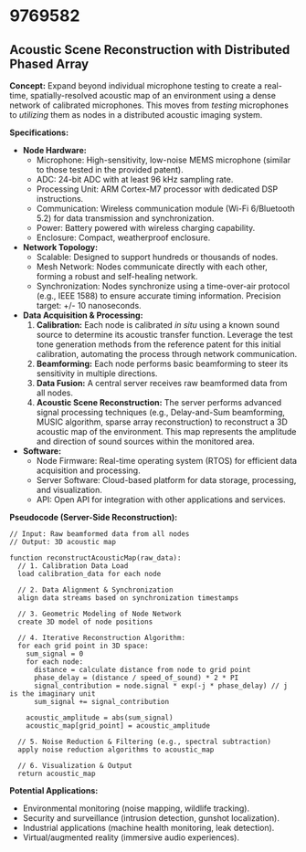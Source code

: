 # 9769582

## Acoustic Scene Reconstruction with Distributed Phased Array

**Concept:** Expand beyond individual microphone testing to create a real-time, spatially-resolved acoustic map of an environment using a dense network of calibrated microphones. This moves from *testing* microphones to *utilizing* them as nodes in a distributed acoustic imaging system.

**Specifications:**

*   **Node Hardware:**
    *   Microphone: High-sensitivity, low-noise MEMS microphone (similar to those tested in the provided patent).
    *   ADC: 24-bit ADC with at least 96 kHz sampling rate.
    *   Processing Unit: ARM Cortex-M7 processor with dedicated DSP instructions.
    *   Communication: Wireless communication module (Wi-Fi 6/Bluetooth 5.2) for data transmission and synchronization.
    *   Power: Battery powered with wireless charging capability.
    *   Enclosure: Compact, weatherproof enclosure.
*   **Network Topology:**
    *   Scalable: Designed to support hundreds or thousands of nodes.
    *   Mesh Network: Nodes communicate directly with each other, forming a robust and self-healing network.
    *   Synchronization: Nodes synchronize using a time-over-air protocol (e.g., IEEE 1588) to ensure accurate timing information.  Precision target: +/- 10 nanoseconds.
*   **Data Acquisition & Processing:**
    1.  **Calibration:**  Each node is calibrated *in situ* using a known sound source to determine its acoustic transfer function.  Leverage the test tone generation methods from the reference patent for this initial calibration, automating the process through network communication.
    2.  **Beamforming:** Each node performs basic beamforming to steer its sensitivity in multiple directions.
    3.  **Data Fusion:**  A central server receives raw beamformed data from all nodes.
    4.  **Acoustic Scene Reconstruction:** The server performs advanced signal processing techniques (e.g., Delay-and-Sum beamforming, MUSIC algorithm, sparse array reconstruction) to reconstruct a 3D acoustic map of the environment. This map represents the amplitude and direction of sound sources within the monitored area.
*   **Software:**
    *   Node Firmware: Real-time operating system (RTOS) for efficient data acquisition and processing.
    *   Server Software: Cloud-based platform for data storage, processing, and visualization.
    *   API: Open API for integration with other applications and services.

**Pseudocode (Server-Side Reconstruction):**

```
// Input: Raw beamformed data from all nodes
// Output: 3D acoustic map

function reconstructAcousticMap(raw_data):
  // 1. Calibration Data Load
  load calibration_data for each node

  // 2. Data Alignment & Synchronization
  align data streams based on synchronization timestamps

  // 3. Geometric Modeling of Node Network
  create 3D model of node positions

  // 4. Iterative Reconstruction Algorithm:
  for each grid point in 3D space:
    sum_signal = 0
    for each node:
      distance = calculate distance from node to grid point
      phase_delay = (distance / speed_of_sound) * 2 * PI
      signal_contribution = node.signal * exp(-j * phase_delay) // j is the imaginary unit
      sum_signal += signal_contribution

    acoustic_amplitude = abs(sum_signal)
    acoustic_map[grid_point] = acoustic_amplitude

  // 5. Noise Reduction & Filtering (e.g., spectral subtraction)
  apply noise reduction algorithms to acoustic_map

  // 6. Visualization & Output
  return acoustic_map
```

**Potential Applications:**

*   Environmental monitoring (noise mapping, wildlife tracking).
*   Security and surveillance (intrusion detection, gunshot localization).
*   Industrial applications (machine health monitoring, leak detection).
*   Virtual/augmented reality (immersive audio experiences).